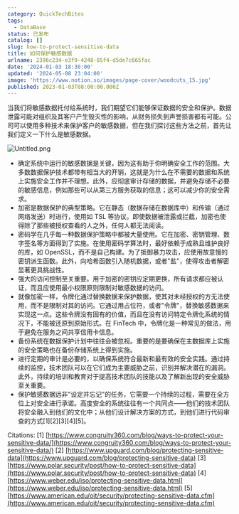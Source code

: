 ```yaml
---
category: QuickTechBites
tags:
  - DataBase
status: 已发布
catalog: []
slug: how-to-protect-sensitive-data
title: 如何保护敏感数据
urlname: 2396c234-e3f9-4248-85f4-d5de7c665fac
date: '2024-01-03 18:30:00'
updated: '2024-05-08 23:04:00'
image: 'https://www.notion.so/images/page-cover/woodcuts_15.jpg'
published: 2023-01-03T08:00:00.000Z
---
```


当我们将敏感数据托付给系统时，我们期望它们能够保证数据的安全和保护。数据泄露可能对组织及其客户产生毁灭性的影响，从财务损失到声誉损害都有可能。公司可以使用多种技术来保护客户的敏感数据，但在我们探讨这些方法之前，首先让我们定义一下什么是敏感数据。


![Untitled.png](https://prod-files-secure.s3.us-west-2.amazonaws.com/5d24fe63-e567-4804-86f9-9fdc62e13082/aa7e6578-50d6-4f37-a4e4-28071bd0fba3/Untitled.png?X-Amz-Algorithm=AWS4-HMAC-SHA256&X-Amz-Content-Sha256=UNSIGNED-PAYLOAD&X-Amz-Credential=ASIAZI2LB4662JWTV5JV%2F20250415%2Fus-west-2%2Fs3%2Faws4_request&X-Amz-Date=20250415T213512Z&X-Amz-Expires=3600&X-Amz-Security-Token=IQoJb3JpZ2luX2VjEKv%2F%2F%2F%2F%2F%2F%2F%2F%2F%2FwEaCXVzLXdlc3QtMiJGMEQCIDgyjhazd8ApYqm9EG7iH6PJVMs%2FzF3%2F6Td%2B2eqmc2lDAiBgKtqFuNGOdOLTbMGFWMLeH1h%2B8%2FCCed%2Bs6%2B6KDu%2FupCr%2FAwg0EAAaDDYzNzQyMzE4MzgwNSIMEPsqbaUm%2FNI6VWbqKtwDhevVhGpT6KWjbPenUA%2FG6UTLVLiNrqmRPycrp3jstnIp%2FfB%2BV9bIHt%2FSeAuKrT4xLR15hPv3Zfbgl4CIj%2Boz5IqQC%2Ff4eE5qya6iQDwPjwydGf%2BVpSWjRyP9FcYT6QuR7UpncUmKrV0eyjeqQD67IJuWTfDrEN65GCLcBRyxBjuhZawH9XfspWEbFXQs9TAfNkQoY3DuJ9%2BdvkJnrbcXuVVbj%2Ft4gJ2knzu8aOU4oVO1YPBt%2ByM%2BI48X7uR2Sh5POmGxVyZBD3l2SSJXNCAzq3LReEweDwHdLKbV7W7uS2sVJ%2BgkEFVEU6yziiQy%2F%2BDxyM0KZQvXivsQwo109%2BmSKlODRLKT4DzuJSEKOBZU%2Bzs4%2B3e7cJitoWDJ55z0%2B9903MX%2BnUL9Jv0dV51B8MbqkG53a5z8yFUsJ2uSxh2ADQERtAEYfsXKDVD%2BktSIYFTrjIUOWqCyU7jVhcQ2YrCP3KClOFkHoRsMDMhX52FeWEOmwsoB3US3RRCWqTZafL%2FoZI1z%2BiYBcxpKIPM9iBSwJV47MsdZNkb8J9vbGq2I3YjSSk%2FS7kud0gELB7lB%2FFFry1WLYkLp1h%2FqmPbkeK%2FEVXsRZIvMXIF98PQM0pvckGqxbtp3hap73XWso04wutT6vwY6pgEoEAJxmOSBr4CMtciWO7oTYxsNhkLXvfGlX%2BzkfasdcndKrCwMiWygYFqvWuAZzRZo9DnPSZCrpIzvDsKmJ2IHCuxpBcCQDnGO9egwWvecfIx8iw9DT%2BgpUqYBUmVkPQt9E71lXFrt2K7zX8cby740jv4bPv8JcZHYo%2FUZINdu2UMwFEF0sTasR55hc2qoYtPfGFZbSeFgdeSQwJGLAuIeoIAl1sS2&X-Amz-Signature=642011cc25e6af20bb5ab399a15ede43cb4ec78407314338dfe6e9841213d5cc&X-Amz-SignedHeaders=host&x-id=GetObject)

- 确定系统中运行的敏感数据是关键，因为这有助于你明确安全工作的范围。大多数数据保护技术都带有相当大的开销，这就是为什么在不需要的数据和系统上实施安全工作并不理想。此外，应彻底审计存储的数据，并避免存储不必要的敏感信息，例如那些可以从第三方服务获取的信息；这可以减少你的安全需求。
- 加密是数据保护的典型策略。它在静态（数据存储在数据库中）和传输（通过网络发送）时进行，使用如 TSL 等协议。即使数据被泄露或拦截，加密也使得除了那些被授权查看的人之外，任何人都无法阅读。
- 密码学在几乎每一种数据保护策略中都被大量使用。它在加密、密钥管理、数字签名等方面得到了实施。在使用密码学算法时，最好依赖于成熟且维护良好的库，如 OpenSSL，而不是自己构建。为了抵御暴力攻击，应使用故意慢的密钥派生函数。此外，向哈希函数引入随机数据，或者"盐"，使得攻击者解密显著更具挑战性。
- 强大的访问控制至关重要。用于加密的密钥应定期更换，所有请求都应被认证，而且应使用最小权限原则限制对敏感数据的访问。
- 就像加密一样，令牌化通过替换数据来保护数据，使其对未经授权的方无法使用，而不是限制对其的访问。它通过用占位符，或者"令牌"，替换敏感数据来实现这一点。这些令牌没有固有的价值，而且在没有访问特定令牌化系统的情况下，不能被还原到原始形式。在 FinTech 中，令牌化是一种常见的做法，用于避免在服务之间共享信用卡信息。
- 备份系统在数据保护计划中往往会被忽视。重要的是要确保在主数据库上实施的安全策略也在备份存储系统上得到实施。
- 进行定期的审计是必要的，以确保系统符合最新和最有效的安全实践。通过持续的监控，技术团队可以在它们成为主要威胁之前，识别并解决潜在的漏洞。此外，持续的培训和教育对于提高技术团队的技能以及了解新出现的安全威胁至关重要。
- 保护敏感数据远非"设定并忘记"的任务，它需要一个持续的过程，需要在全方位上对安全进行承诺。高度安全的系统往往有一个共同点——他们的技术团队将安全融入到他们的文化中；从他们设计解决方案的方式，到他们进行代码审查的方式[1][2][3][4][5]。

Citations:
[1] [https://www.congruity360.com/blog/ways-to-protect-your-sensitive-data/](https://www.congruity360.com/blog/ways-to-protect-your-sensitive-data/)
[2] [https://www.upguard.com/blog/protecting-sensitive-data](https://www.upguard.com/blog/protecting-sensitive-data)
[3] [https://www.polar.security/post/how-to-protect-sensitive-data](https://www.polar.security/post/how-to-protect-sensitive-data)
[4] [https://www.weber.edu/iso/protecting-sensitive-data.html](https://www.weber.edu/iso/protecting-sensitive-data.html)
[5] [https://www.american.edu/oit/security/protecting-sensitive-data.cfm](https://www.american.edu/oit/security/protecting-sensitive-data.cfm)

